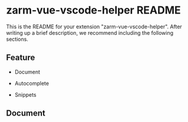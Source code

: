 # zarm-vue-vscode-helper README

This is the README for your extension "zarm-vue-vscode-helper". After writing up a brief description, we recommend including the following sections.

## Feature

* Document

* Autocomplete

* Snippets


## Document
